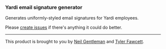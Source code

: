 ### Yardi email signature generator

Generates uniformly-styled email signatures for Yardi employees.

Please [create issues](https://github.com/pulseenergy/yardi-email-signature-generator/issues) if there's anything it could do better.

------

This product is brought to you by [Neil Gentleman](http://github.com/nigelzor) and [Tyler Fawcett](http://github.com/tylerfawcett).
